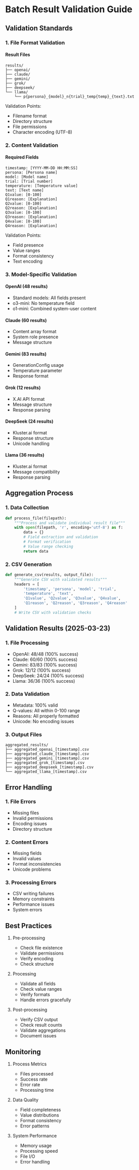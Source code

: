 # Batch Result Validation Guide

## Validation Standards

### 1. File Format Validation

#### Result Files
```
results/
├── openai/
├── claude/
├── gemini/
├── grok/
├── deepseek/
└── llama/
    └── p{persona}_{model}_n{trial}_temp{temp}_{text}.txt
```

Validation Points:
- Filename format
- Directory structure
- File permissions
- Character encoding (UTF-8)

### 2. Content Validation

#### Required Fields
```
timestamp: [YYYY-MM-DD HH:MM:SS]
persona: [Persona name]
model: [Model name]
trial: [Trial number]
temperature: [Temperature value]
text: [Text name]
Q1value: [0-100]
Q1reason: [Explanation]
Q2value: [0-100]
Q2reason: [Explanation]
Q3value: [0-100]
Q3reason: [Explanation]
Q4value: [0-100]
Q4reason: [Explanation]
```

Validation Points:
- Field presence
- Value ranges
- Format consistency
- Text encoding

### 3. Model-Specific Validation

#### OpenAI (48 results)
- Standard models: All fields present
- o3-mini: No temperature field
- o1-mini: Combined system-user content

#### Claude (60 results)
- Content array format
- System role presence
- Message structure

#### Gemini (83 results)
- GenerationConfig usage
- Temperature parameter
- Response format

#### Grok (12 results)
- X.AI API format
- Message structure
- Response parsing

#### DeepSeek (24 results)
- Kluster.ai format
- Response structure
- Unicode handling

#### Llama (36 results)
- Kluster.ai format
- Message compatibility
- Response parsing

## Aggregation Process

### 1. Data Collection
```python
def process_file(filepath):
    """Process and validate individual result file"""
    with open(filepath, 'r', encoding='utf-8') as f:
        data = {}
        # Field extraction and validation
        # Format verification
        # Value range checking
        return data
```

### 2. CSV Generation
```python
def generate_csv(results, output_file):
    """Generate CSV with validated results"""
    headers = [
        'timestamp', 'persona', 'model', 'trial',
        'temperature', 'text',
        'Q1value', 'Q2value', 'Q3value', 'Q4value',
        'Q1reason', 'Q2reason', 'Q3reason', 'Q4reason'
    ]
    # Write CSV with validation checks
```

## Validation Results (2025-03-23)

### 1. File Processing
- OpenAI: 48/48 (100% success)
- Claude: 60/60 (100% success)
- Gemini: 83/83 (100% success)
- Grok: 12/12 (100% success)
- DeepSeek: 24/24 (100% success)
- Llama: 36/36 (100% success)

### 2. Data Validation
- Metadata: 100% valid
- Q-values: All within 0-100 range
- Reasons: All properly formatted
- Unicode: No encoding issues

### 3. Output Files
```
aggregated_results/
├── aggregated_openai_[timestamp].csv
├── aggregated_claude_[timestamp].csv
├── aggregated_gemini_[timestamp].csv
├── aggregated_grok_[timestamp].csv
├── aggregated_deepseek_[timestamp].csv
└── aggregated_llama_[timestamp].csv
```

## Error Handling

### 1. File Errors
- Missing files
- Invalid permissions
- Encoding issues
- Directory structure

### 2. Content Errors
- Missing fields
- Invalid values
- Format inconsistencies
- Unicode problems

### 3. Processing Errors
- CSV writing failures
- Memory constraints
- Performance issues
- System errors

## Best Practices

1. Pre-processing
   - Check file existence
   - Validate permissions
   - Verify encoding
   - Check structure

2. Processing
   - Validate all fields
   - Check value ranges
   - Verify formats
   - Handle errors gracefully

3. Post-processing
   - Verify CSV output
   - Check result counts
   - Validate aggregations
   - Document issues

## Monitoring

1. Process Metrics
   - Files processed
   - Success rate
   - Error rate
   - Processing time

2. Data Quality
   - Field completeness
   - Value distributions
   - Format consistency
   - Error patterns

3. System Performance
   - Memory usage
   - Processing speed
   - File I/O
   - Error handling
